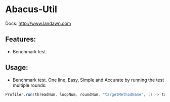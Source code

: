 # Abacus-Util

Docs: http://www.landawn.com

## Features:
* Benchmark test.

## Usage:
* Benchmark test.
One line, Easy, Simple and Accurate by running the test multiple rounds:
```java
Profiler.run(threadNum, loopNum, roundNum, "targetMethodName", () -> targetMethed()).printResult();
```
